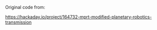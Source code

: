 Original code from:

https://hackaday.io/project/164732-mprt-modified-planetary-robotics-transmission

